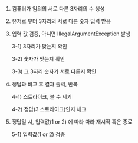 1. 컴퓨터가 임의의 서로 다른 3자리의 수 생성


2. 유저로 부터 3자리의 서로 다른 숫자 입력 받음


3. 입력 값 검증, 아니면 IllegalArgumentException 발생 

   3-1) 3자리가 맞는지 확인

   3-2) 숫자가 맞는지 확인

   3-3) 그 3자리 숫자가 서로 다른지 확인


4. 정답과 비교 후 결과 출력, 반복

   4-1) 스트라이크, 볼 수 세기

   4-2) 정답(3 스트라이크)인지 체크



5. 정답일 시, 입력값(1 or 2) 에 따라 따라 재시작 혹은 종료

   5-1) 입력값(1 or 2) 검증
